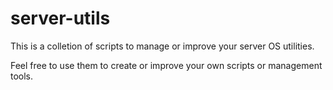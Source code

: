 # server-utils

This is a colletion of scripts to manage or improve your server OS utilities.

Feel free to use them to create or improve your own scripts or management tools.
